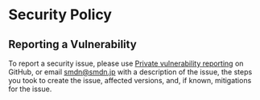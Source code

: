 # Security Policy

## Reporting a Vulnerability

To report a security issue, please use [Private vulnerability reporting](https://docs.github.com/en/code-security/security-advisories/guidance-on-reporting-and-writing/privately-reporting-a-security-vulnerability) on GitHub, or email <smdn@smdn.jp> with a description of the issue, the steps you took to create the issue, affected versions, and, if known, mitigations for the issue.
